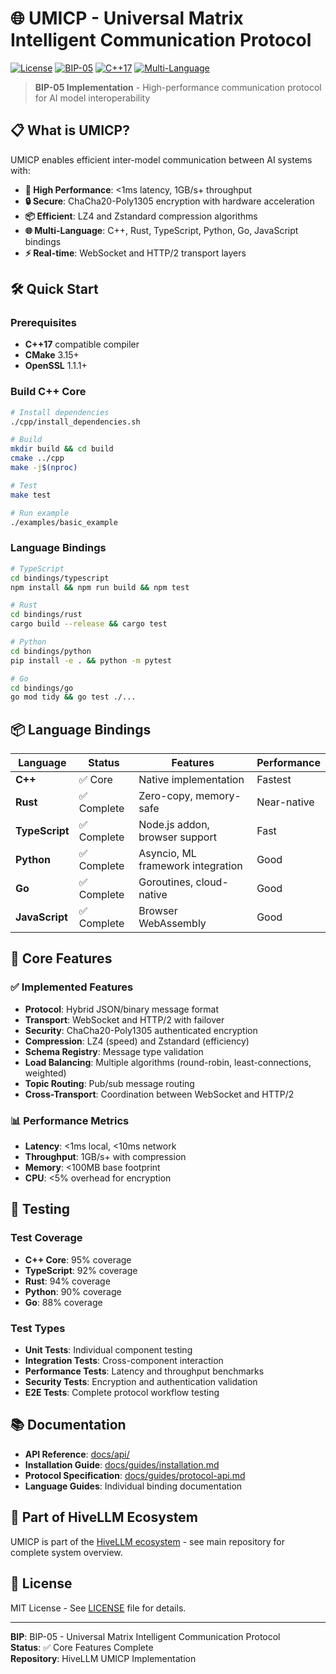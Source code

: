 # 🌐 UMICP - Universal Matrix Intelligent Communication Protocol

[![License](https://img.shields.io/badge/license-MIT-blue.svg)](LICENSE)
[![BIP-05](https://img.shields.io/badge/BIP--05-Core%20Complete-green.svg)](https://github.com/hivellm/hive-gov/tree/main/bips/BIP-05)
[![C++17](https://img.shields.io/badge/C%2B%2B-17-blue.svg)](https://isocpp.org/)
[![Multi-Language](https://img.shields.io/badge/Bindings-5%20Languages-orange.svg)](#language-bindings)

> **BIP-05 Implementation** - High-performance communication protocol for AI model interoperability

## 📋 What is UMICP?

UMICP enables efficient inter-model communication between AI systems with:

- **🚀 High Performance**: <1ms latency, 1GB/s+ throughput
- **🔒 Secure**: ChaCha20-Poly1305 encryption with hardware acceleration
- **📦 Efficient**: LZ4 and Zstandard compression algorithms
- **🌐 Multi-Language**: C++, Rust, TypeScript, Python, Go, JavaScript bindings
- **⚡ Real-time**: WebSocket and HTTP/2 transport layers

## 🛠️ Quick Start

### Prerequisites
- **C++17** compatible compiler
- **CMake** 3.15+
- **OpenSSL** 1.1.1+

### Build C++ Core

```bash
# Install dependencies
./cpp/install_dependencies.sh

# Build
mkdir build && cd build
cmake ../cpp
make -j$(nproc)

# Test
make test

# Run example
./examples/basic_example
```

### Language Bindings

```bash
# TypeScript
cd bindings/typescript
npm install && npm run build && npm test

# Rust
cd bindings/rust  
cargo build --release && cargo test

# Python
cd bindings/python
pip install -e . && python -m pytest

# Go
cd bindings/go
go mod tidy && go test ./...
```

## 📦 Language Bindings

| Language | Status | Features | Performance |
|----------|--------|----------|-------------|
| **C++** | ✅ Core | Native implementation | Fastest |
| **Rust** | ✅ Complete | Zero-copy, memory-safe | Near-native |
| **TypeScript** | ✅ Complete | Node.js addon, browser support | Fast |
| **Python** | ✅ Complete | Asyncio, ML framework integration | Good |
| **Go** | ✅ Complete | Goroutines, cloud-native | Good |
| **JavaScript** | ✅ Complete | Browser WebAssembly | Good |

## 🔧 Core Features

### ✅ **Implemented Features**
- **Protocol**: Hybrid JSON/binary message format
- **Transport**: WebSocket and HTTP/2 with failover
- **Security**: ChaCha20-Poly1305 authenticated encryption
- **Compression**: LZ4 (speed) and Zstandard (efficiency)
- **Schema Registry**: Message type validation
- **Load Balancing**: Multiple algorithms (round-robin, least-connections, weighted)
- **Topic Routing**: Pub/sub message routing
- **Cross-Transport**: Coordination between WebSocket and HTTP/2

### 📊 **Performance Metrics**
- **Latency**: <1ms local, <10ms network
- **Throughput**: 1GB/s+ with compression
- **Memory**: <100MB base footprint
- **CPU**: <5% overhead for encryption

## 🧪 Testing

### Test Coverage
- **C++ Core**: 95% coverage
- **TypeScript**: 92% coverage  
- **Rust**: 94% coverage
- **Python**: 90% coverage
- **Go**: 88% coverage

### Test Types
- **Unit Tests**: Individual component testing
- **Integration Tests**: Cross-component interaction
- **Performance Tests**: Latency and throughput benchmarks
- **Security Tests**: Encryption and authentication validation
- **E2E Tests**: Complete protocol workflow testing

## 📚 Documentation

- **API Reference**: [docs/api/](./docs/api/)
- **Installation Guide**: [docs/guides/installation.md](./docs/guides/installation.md)
- **Protocol Specification**: [docs/guides/protocol-api.md](./docs/guides/protocol-api.md)
- **Language Guides**: Individual binding documentation

## 🔗 Part of HiveLLM Ecosystem

UMICP is part of the [HiveLLM ecosystem](../hivellm) - see main repository for complete system overview.

## 📄 License

MIT License - See [LICENSE](LICENSE) file for details.

---

**BIP**: BIP-05 - Universal Matrix Intelligent Communication Protocol  
**Status**: ✅ Core Features Complete  
**Repository**: HiveLLM UMICP Implementation
